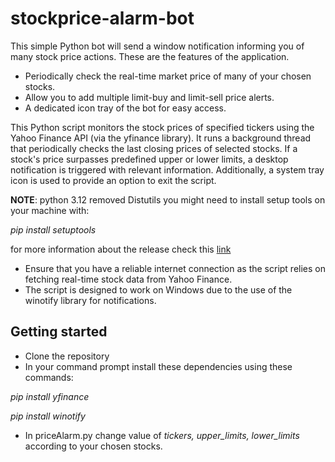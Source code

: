 # stockprice-alarm-bot
This simple Python bot will send a window notification informing you of many stock price actions.
These are the features of the application.
+ Periodically check the real-time market price of many of your chosen stocks.
+ Allow you to add multiple limit-buy and limit-sell price alerts.
+ A dedicated icon tray of the bot for easy access.

This Python script monitors the stock prices of specified tickers using the Yahoo Finance API (via the yfinance library). It runs a background thread that periodically checks the last closing prices of selected stocks. If a stock's price surpasses predefined upper or lower limits, a desktop notification is triggered with relevant information. Additionally, a system tray icon is used to provide an option to exit the script.

**NOTE**: python 3.12 removed Distutils you might need to install setup tools on your machine with:

_pip install setuptools_ 

for more information about the release check this [link](https://docs.python.org/3/whatsnew/3.12.html#:~:text=This%20article%20explains%20the%20new,released%20on%20October%202%2C%202023.) 
+ Ensure that you have a reliable internet connection as the script relies on fetching real-time stock data from Yahoo Finance.
+ The script is designed to work on Windows due to the use of the winotify library for notifications.

## Getting started
+ Clone the repository
+ In your command prompt install these dependencies using these commands:
  
_pip install yfinance_

_pip install winotify_

+ In priceAlarm.py change value of *tickers, upper_limits, lower_limits* according to your chosen stocks.



